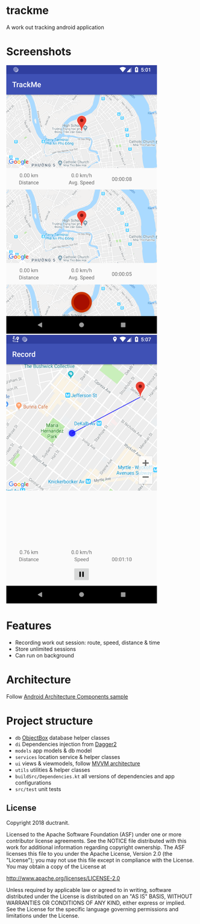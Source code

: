 # trackme
A work out tracking android application

# Screenshots

![Screenshot1](https://raw.githubusercontent.com/ductranit/trackme/master/Screenshots/screenshot1.png)
![Screenshot3](https://raw.githubusercontent.com/ductranit/trackme/master/Screenshots/screenshot3.png)

# Features
- Recording work out session: route, speed, distance & time
- Store unlimited sessions
- Can run on background

# Architecture
Follow [Android Architecture Components sample](https://github.com/googlesamples/android-architecture-components)


# Project structure
- `db` [ObjectBox](http://objectbox.io) database helper classes
- `di` Dependencies injection from [Dagger2](https://github.com/google/dagger)
- `models` app models & db model
- `services` location service & helper classes
- `ui` views & viewmodels, follow [MVVM architecture](https://en.wikipedia.org/wiki/Model%E2%80%93view%E2%80%93viewmodel) 
- `utils` utilities & helper classes
- `buildSrc/Dependencies.kt` all versions of dependencies and app configurations
- `src/test` unit tests

License
-------

Copyright 2018 ductranit.

Licensed to the Apache Software Foundation (ASF) under one or more contributor
license agreements.  See the NOTICE file distributed with this work for
additional information regarding copyright ownership.  The ASF licenses this
file to you under the Apache License, Version 2.0 (the "License"); you may not
use this file except in compliance with the License.  You may obtain a copy of
the License at

http://www.apache.org/licenses/LICENSE-2.0

Unless required by applicable law or agreed to in writing, software
distributed under the License is distributed on an "AS IS" BASIS, WITHOUT
WARRANTIES OR CONDITIONS OF ANY KIND, either express or implied.  See the
License for the specific language governing permissions and limitations under
the License.
